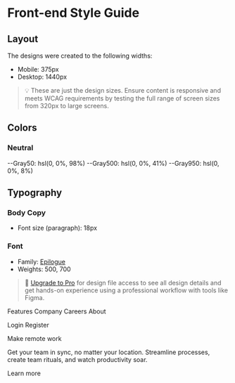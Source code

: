 # Front-end Style Guide

## Layout

The designs were created to the following widths:

- Mobile: 375px
- Desktop: 1440px

> 💡 These are just the design sizes. Ensure content is responsive and meets WCAG requirements by testing the full range of screen sizes from 320px to large screens.

## Colors

### Neutral

--Gray50: hsl(0, 0%, 98%)
--Gray500: hsl(0, 0%, 41%)
--Gray950: hsl(0, 0%, 8%)

## Typography

### Body Copy

- Font size (paragraph): 18px

### Font

- Family: [Epilogue](https://fonts.google.com/specimen/Epilogue)
- Weights: 500, 700

> 💎 [Upgrade to Pro](https://www.frontendmentor.io/pro?ref=style-guide) for design file access to see all design details and get hands-on experience using a professional workflow with tools like Figma.


  Features
  Company
  Careers
  About

  Login
  Register

  Make remote work

  Get your team in sync, no matter your location. Streamline processes, 
  create team rituals, and watch productivity soar.

  Learn more
  
